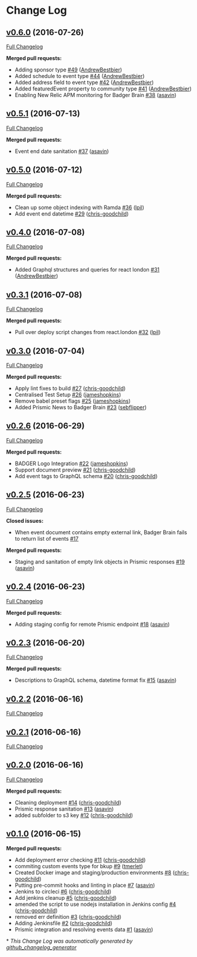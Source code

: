 # Change Log

## [v0.6.0](https://github.com/redbadger/badger-brain/tree/v0.6.0) (2016-07-26)
[Full Changelog](https://github.com/redbadger/badger-brain/compare/v0.5.1...v0.6.0)

**Merged pull requests:**

- Adding sponsor type [\#49](https://github.com/redbadger/badger-brain/pull/49) ([AndrewBestbier](https://github.com/AndrewBestbier))
- Added schedule to event type [\#44](https://github.com/redbadger/badger-brain/pull/44) ([AndrewBestbier](https://github.com/AndrewBestbier))
- Added address field to event type [\#42](https://github.com/redbadger/badger-brain/pull/42) ([AndrewBestbier](https://github.com/AndrewBestbier))
- Added featuredEvent property to community type [\#41](https://github.com/redbadger/badger-brain/pull/41) ([AndrewBestbier](https://github.com/AndrewBestbier))
- Enabling New Relic APM monitoring for Badger Brain [\#38](https://github.com/redbadger/badger-brain/pull/38) ([asavin](https://github.com/asavin))

## [v0.5.1](https://github.com/redbadger/badger-brain/tree/v0.5.1) (2016-07-13)
[Full Changelog](https://github.com/redbadger/badger-brain/compare/v0.5.0...v0.5.1)

**Merged pull requests:**

- Event end date sanitation [\#37](https://github.com/redbadger/badger-brain/pull/37) ([asavin](https://github.com/asavin))

## [v0.5.0](https://github.com/redbadger/badger-brain/tree/v0.5.0) (2016-07-12)
[Full Changelog](https://github.com/redbadger/badger-brain/compare/v0.4.0...v0.5.0)

**Merged pull requests:**

- Clean up some object indexing with Ramda [\#36](https://github.com/redbadger/badger-brain/pull/36) ([lpil](https://github.com/lpil))
- Add event end datetime [\#29](https://github.com/redbadger/badger-brain/pull/29) ([chris-goodchild](https://github.com/chris-goodchild))

## [v0.4.0](https://github.com/redbadger/badger-brain/tree/v0.4.0) (2016-07-08)
[Full Changelog](https://github.com/redbadger/badger-brain/compare/v0.3.1...v0.4.0)

**Merged pull requests:**

- Added Graphql structures and queries for react london [\#31](https://github.com/redbadger/badger-brain/pull/31) ([AndrewBestbier](https://github.com/AndrewBestbier))

## [v0.3.1](https://github.com/redbadger/badger-brain/tree/v0.3.1) (2016-07-08)
[Full Changelog](https://github.com/redbadger/badger-brain/compare/v0.3.0...v0.3.1)

**Merged pull requests:**

- Pull over deploy script changes from react.london [\#32](https://github.com/redbadger/badger-brain/pull/32) ([lpil](https://github.com/lpil))

## [v0.3.0](https://github.com/redbadger/badger-brain/tree/v0.3.0) (2016-07-04)
[Full Changelog](https://github.com/redbadger/badger-brain/compare/v0.2.6...v0.3.0)

**Merged pull requests:**

- Apply lint fixes to build [\#27](https://github.com/redbadger/badger-brain/pull/27) ([chris-goodchild](https://github.com/chris-goodchild))
- Centralised Test Setup [\#26](https://github.com/redbadger/badger-brain/pull/26) ([jameshopkins](https://github.com/jameshopkins))
- Remove babel preset flags [\#25](https://github.com/redbadger/badger-brain/pull/25) ([jameshopkins](https://github.com/jameshopkins))
- Added Prismic News to Badger Brain [\#23](https://github.com/redbadger/badger-brain/pull/23) ([sebflipper](https://github.com/sebflipper))

## [v0.2.6](https://github.com/redbadger/badger-brain/tree/v0.2.6) (2016-06-29)
[Full Changelog](https://github.com/redbadger/badger-brain/compare/v0.2.5...v0.2.6)

**Merged pull requests:**

- BADGER Logo Integration [\#22](https://github.com/redbadger/badger-brain/pull/22) ([jameshopkins](https://github.com/jameshopkins))
- Support document preview [\#21](https://github.com/redbadger/badger-brain/pull/21) ([chris-goodchild](https://github.com/chris-goodchild))
- Add event tags to GraphQL schema [\#20](https://github.com/redbadger/badger-brain/pull/20) ([chris-goodchild](https://github.com/chris-goodchild))

## [v0.2.5](https://github.com/redbadger/badger-brain/tree/v0.2.5) (2016-06-23)
[Full Changelog](https://github.com/redbadger/badger-brain/compare/v0.2.4...v0.2.5)

**Closed issues:**

- When event document contains empty external link, Badger Brain fails to return list of events [\#17](https://github.com/redbadger/badger-brain/issues/17)

**Merged pull requests:**

- Staging and sanitation of empty link objects in Prismic responses [\#19](https://github.com/redbadger/badger-brain/pull/19) ([asavin](https://github.com/asavin))

## [v0.2.4](https://github.com/redbadger/badger-brain/tree/v0.2.4) (2016-06-23)
[Full Changelog](https://github.com/redbadger/badger-brain/compare/v0.2.3...v0.2.4)

**Merged pull requests:**

- Adding staging config for remote Prismic endpoint [\#18](https://github.com/redbadger/badger-brain/pull/18) ([asavin](https://github.com/asavin))

## [v0.2.3](https://github.com/redbadger/badger-brain/tree/v0.2.3) (2016-06-20)
[Full Changelog](https://github.com/redbadger/badger-brain/compare/v0.2.2...v0.2.3)

**Merged pull requests:**

- Descriptions to GraphQL schema, datetime format fix [\#15](https://github.com/redbadger/badger-brain/pull/15) ([asavin](https://github.com/asavin))

## [v0.2.2](https://github.com/redbadger/badger-brain/tree/v0.2.2) (2016-06-16)
[Full Changelog](https://github.com/redbadger/badger-brain/compare/v0.2.1...v0.2.2)

## [v0.2.1](https://github.com/redbadger/badger-brain/tree/v0.2.1) (2016-06-16)
[Full Changelog](https://github.com/redbadger/badger-brain/compare/v0.2.0...v0.2.1)

## [v0.2.0](https://github.com/redbadger/badger-brain/tree/v0.2.0) (2016-06-16)
[Full Changelog](https://github.com/redbadger/badger-brain/compare/v0.1.0...v0.2.0)

**Merged pull requests:**

- Cleaning deployment [\#14](https://github.com/redbadger/badger-brain/pull/14) ([chris-goodchild](https://github.com/chris-goodchild))
- Prismic response sanitation [\#13](https://github.com/redbadger/badger-brain/pull/13) ([asavin](https://github.com/asavin))
- added subfolder to s3 key [\#12](https://github.com/redbadger/badger-brain/pull/12) ([chris-goodchild](https://github.com/chris-goodchild))

## [v0.1.0](https://github.com/redbadger/badger-brain/tree/v0.1.0) (2016-06-15)
**Merged pull requests:**

- Add deployment error checking [\#11](https://github.com/redbadger/badger-brain/pull/11) ([chris-goodchild](https://github.com/chris-goodchild))
- commiting custom events type for bkup [\#9](https://github.com/redbadger/badger-brain/pull/9) ([tmerlet](https://github.com/tmerlet))
- Created Docker image and staging/production environments [\#8](https://github.com/redbadger/badger-brain/pull/8) ([chris-goodchild](https://github.com/chris-goodchild))
- Putting pre-commit hooks and linting in place [\#7](https://github.com/redbadger/badger-brain/pull/7) ([asavin](https://github.com/asavin))
- Jenkins to circleci [\#6](https://github.com/redbadger/badger-brain/pull/6) ([chris-goodchild](https://github.com/chris-goodchild))
- Add jenkins cleanup [\#5](https://github.com/redbadger/badger-brain/pull/5) ([chris-goodchild](https://github.com/chris-goodchild))
- amended the script to use nodejs installation in Jenkins config [\#4](https://github.com/redbadger/badger-brain/pull/4) ([chris-goodchild](https://github.com/chris-goodchild))
- removed err definition [\#3](https://github.com/redbadger/badger-brain/pull/3) ([chris-goodchild](https://github.com/chris-goodchild))
- Adding Jenkinsfile [\#2](https://github.com/redbadger/badger-brain/pull/2) ([chris-goodchild](https://github.com/chris-goodchild))
- Prismic integration and resolving events data [\#1](https://github.com/redbadger/badger-brain/pull/1) ([asavin](https://github.com/asavin))



\* *This Change Log was automatically generated by [github_changelog_generator](https://github.com/skywinder/Github-Changelog-Generator)*